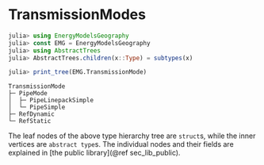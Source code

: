 # TransmissionModes

```julia
julia> using EnergyModelsGeography
julia> const EMG = EnergyModelsGeography 
julia> using AbstractTrees
julia> AbstractTrees.children(x::Type) = subtypes(x)

julia> print_tree(EMG.TransmissionMode)
```

```
TransmissionMode
├─ PipeMode
│  ├─ PipeLinepackSimple
│  └─ PipeSimple
├─ RefDynamic
└─ RefStatic
```

The leaf nodes of the above type hierarchy tree are `struct`s, while the inner
vertices are `abstract type`s.
The individual nodes and their fields are explained in [the public library](@ref sec_lib_public).
